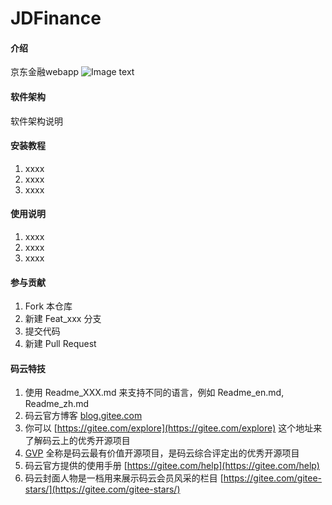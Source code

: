 # JDFinance

#### 介绍
京东金融webapp
 ![Image text](https://gitee.com/BruceLluo/img-folder/raw/master/%E4%BA%AC%E4%B8%9C%E9%87%91%E8%9E%8D%E9%A6%96%E9%A1%B5.png)
#### 软件架构
软件架构说明
<!-- css模板化设计

layout.scss整体布局的css

element.scss具体模块的css
编写了btn的样式，list列表的样式并继承了layout中全局的flex布局，panel面板的样式会根据不同页面改变面板的样式


 -->

 <!-- 自适应 
 
 css像素、设备像素、逻辑像素、设备像素比：物理像素与css像素的比值dpr


 viewport

 viewport可以分三类
 layoutviewport  viewviewport可视区域    idolviewport手机边框

 <meta name=viewport content="width=device-width,initial-scale=1,maximum-scale=1,minimum-scale=1,user-scalable=no,minimal-ui">

利用viewport和设备像素比调整基准像素


 rem
 利用px2rem自动转换css单位

 -->

 <!-- spa单页面设计
 
 前后端分离
 减轻服务器压力
 增强用户体验
 需要prerender预渲染优化seo
 
 工作原理
 History Api  onpopstate响应页面的前进后退  pushState创建历史记录
 Hash  location.hash  haschange
 
  -->

  <!-- 上线指导
生产构建
合并style和javascript
抽取 样式要从javascript中抽取出来
压缩 js css都要压缩   css-loader本就有一个压缩minimize
调试 source map 能在线上更容易地追踪错误和警告


   -->

   <!-- 构建工具
   webpack.config.js

   entry app的入口文件
   module  各种解析器 loader
   plugins  插件
   output  打包时的出口
    -->

#### 安装教程

1. xxxx
2. xxxx
3. xxxx

#### 使用说明

1. xxxx
2. xxxx
3. xxxx

#### 参与贡献

1. Fork 本仓库
2. 新建 Feat_xxx 分支
3. 提交代码
4. 新建 Pull Request


#### 码云特技

1. 使用 Readme\_XXX.md 来支持不同的语言，例如 Readme\_en.md, Readme\_zh.md
2. 码云官方博客 [blog.gitee.com](https://blog.gitee.com)
3. 你可以 [https://gitee.com/explore](https://gitee.com/explore) 这个地址来了解码云上的优秀开源项目
4. [GVP](https://gitee.com/gvp) 全称是码云最有价值开源项目，是码云综合评定出的优秀开源项目
5. 码云官方提供的使用手册 [https://gitee.com/help](https://gitee.com/help)
6. 码云封面人物是一档用来展示码云会员风采的栏目 [https://gitee.com/gitee-stars/](https://gitee.com/gitee-stars/)


